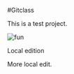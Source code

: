 #Gitclass

This is a test project.

![fun](http://static1.squarespace.com/static/52d62550e4b09a1f1b0861f1/t/52fbec7be4b003139ba67d98/1451503222102/?format=1500w)

Local edition

More local edit.

